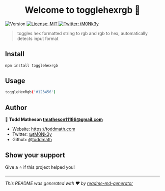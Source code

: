 <h1 align="center">Welcome to togglehexrgb 👋</h1>
<p>
  <img alt="Version" src="https://img.shields.io/badge/version-1.0.0-blue.svg?cacheSeconds=2592000" />
  <a href="#" target="_blank">
    <img alt="License: MIT" src="https://img.shields.io/badge/License-MIT-yellow.svg" />
  </a>
  <a href="https://twitter.com/tM0Nk3y" target="_blank">
    <img alt="Twitter: tM0Nk3y" src="https://img.shields.io/twitter/follow/tM0Nk3y.svg?style=social" />
  </a>
</p>

> toggles hex formatted string to rgb and rgb to hex, automatically detects input format

## Install

```sh
npm install togglehexrgb
```

## Usage

```sh
toggleHexRgb('#123456')
```

## Author

👤 **Todd Matheson <tmatheson11186@gmail.com>**

* Website: https://toddmath.com
* Twitter: [@tM0Nk3y](https://twitter.com/tM0Nk3y)
* Github: [@toddmath](https://github.com/toddmath)

## Show your support

Give a ⭐️ if this project helped you!

***
_This README was generated with ❤️ by [readme-md-generator](https://github.com/kefranabg/readme-md-generator)_